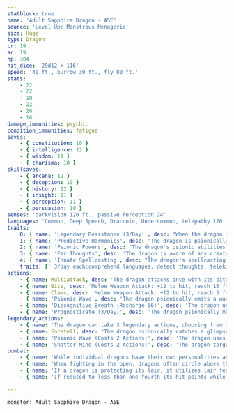 ```yaml
---
statblock: true
name: 'Adult Sapphire Dragon - A5E'
source: 'Level Up: Monstrous Menagerie'
size: Huge
type: Dragon
cr: 19
ac: 19
hp: 304
hit_dice: '29d12 + 116'
speed: '40 ft., burrow 30 ft., fly 80 ft.'
stats:
    - 22
    - 22
    - 18
    - 22
    - 20
    - 16
damage_immunities: psychic
condition_immunities: fatigue
saves:
    - { constitution: 10 }
    - { intelligence: 12 }
    - { wisdom: 11 }
    - { charisma: 10 }
skillsaves:
    - { arcana: 12 }
    - { deception: 10 }
    - { history: 12 }
    - { insight: 11 }
    - { perception: 11 }
    - { persuasion: 10 }
senses: 'darkvision 120 ft., passive Perception 24'
languages: 'Common, Deep Speech, Draconic, Undercommon, telepathy 120 ft.'
traits:
    0: { name: 'Legendary Resistance (3/Day)', desc: "When the dragon fails a saving throw, it can choose to succeed instead. When it does, its eyes dull as it briefly loses its connection to the future. Until the end of its next turn, it can't use Foretell, Prognosticate, or Prophesy Doom, and it loses its Predictive Harmonics trait." }
    1: { name: 'Predictive Harmonics', desc: 'The dragon is psionically aware of its own immediate future. The dragon cannot be surprised, and any time the dragon would make a roll with disadvantage, it makes that roll normally instead.' }
    2: { name: 'Psionic Powers', desc: "The dragon's psionic abilities are considered both magical and psionic." }
    3: { name: 'Far Thoughts', desc: 'The dragon is aware of any creature that uses a psionic ability or communicates telepathically within 100 miles of it. As an action, the dragon can psionically observe a creature, object, or location it is familiar with within 100 miles. While observing a subject in this way, the dragon can see, hear, and communicate telepathically, but it is blind and deaf in regard to its physical senses and does not require food or water. The dragon can psionically observe a subject indefinitely and can end this effect and return to its own senses as an action.' }
    4: { name: 'Innate Spellcasting', desc: "The dragon's spellcasting ability is Charisma (save DC 18). It can innately cast the following spells, requiring no material components." }
    traits: [' 3/day each:comprehend languages, detect thoughts, telekinesis, wall of force']
actions:
    - { name: Multiattack, desc: 'The dragon attacks once with its bite and twice with its claws. In place of its bite, it can use Psionic Wave.' }
    - { name: Bite, desc: 'Melee Weapon Attack: +12 to hit, reach 10 ft., one target. Hit: 22 (3d10 + 6) piercing damage plus 4 (1d8) psychic damage.' }
    - { name: Claws, desc: 'Melee Weapon Attack: +12 to hit, reach 5 ft., one target. Hit: 19 (3d8 + 6) slashing damage.' }
    - { name: 'Psionic Wave', desc: 'The dragon psionically emits a wave of crushing mental pressure. Each creature within 20 feet makes a DC 18 Wisdom saving throw, taking 16 (3d10) psychic damage on a failed save or half damage on a success. Creatures suffering ongoing psychic damage make this saving throw with disadvantage.' }
    - { name: 'Discognitive Breath (Recharge 56)', desc: 'The dragon unleashes psychic energy in a 60-foot cone. Each creature in that area makes a DC 18 Intelligence saving throw, taking 60 (11d10) psychic damage and 11 (2d10) ongoing psychic damage on a failed save or half as much psychic damage and no ongoing psychic damage on a success. The ongoing damage ends if a creature falls unconscious. A creature can also use an action to ground itself in reality, ending the ongoing damage.' }
    - { name: 'Prognosticate (3/Day)', desc: 'The dragon psionically makes a prediction of an event up to 100 years in the future. This prediction has a 67 percent chance of being perfectly accurate and a 33 percent chance of being partially or wholly wrong. Alternatively, the dragon can choose to gain truesight to a range of 90 feet for 1 minute.' }
legendary_actions:
    - { name: 'The dragon can take 3 legendary actions, choosing from the options below', desc: "Only one legendary action can be used at a time and only at the end of another creature's turn. It regains spent legendary actions at the start of its turn." }
    - { name: Foretell, desc: "The dragon psionically catches a glimpse of a fast-approaching moment and plans accordingly. The dragon rolls a d20 and records the number rolled. Until the end of the dragon's next turn, the dragon can replace the result of any d20 rolled by it or a creature within 120 feet with the foretold number. Each foretold roll can be used only once." }
    - { name: 'Psionic Wave (Costs 2 Actions)', desc: 'The dragon uses Psionic Wave.' }
    - { name: 'Shatter Mind (Costs 2 Actions)', desc: 'The dragon targets a creature within 60 feet, forcing it to make a DC 23 Intelligence saving throw. On a failure, the creature takes 22 (4d10) ongoing psychic damage. An affected creature repeats the saving throw at the end of each of its turns, ending the ongoing psychic damage on a success. A creature can also use an action to ground itself in reality, ending the ongoing damage.' }
combat:
    - { name: 'While individual dragons have their own personalities and tactics, most rely heavily on their breath weapons', desc: 'They use them whenever they can, preferably from maximum distance and while flying above their enemies.' }
    - { name: 'When fighting in the open, dragons often circle above their enemies as they wait for their breath weapons to recharge', desc: "They only close to melee if their enemies deal significant damage with ranged attacks, or if they can savage an enemy cut off from its allies. Once bloodied, dragons become more aggressive, attacking with bite and claws when their breath weapons aren't available." }
    - { name: 'If a dragon is protecting its lair, it utilizes lair features, traps, allies, and architecture such as escape tunnels to keep up a hit-and-run fight, reappearing only when it has a fully-recharged breath weapon', desc: 'If the dragon is forced into melee combat, it uses its bite and claws against a single foe. If it has legendary actions like Roar and Wing Attack, it uses them to disperse its other enemies.' }
    - { name: 'If reduced to less than one-fourth its hit points while fighting in the open, a dragon flies away', desc: 'However, it fights to the death to defend its lair, unless it can regain the upper hand through tricks or bargains.' }

---
```

```statblock
monster: Adult Sapphire Dragon - A5E
```
